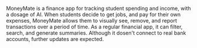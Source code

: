 MoneyMate is a finance app for tracking student spending and income, with a dosage of AI. When students decide to get jobs, and pay for their own expenses, MoneyMate allows them to visually see, remove, and report transactions over a period of time. As a regular financial app, it can filter, search, and generate summaries. Although it dosen't connect to real bank accounts, further updates are expected.
